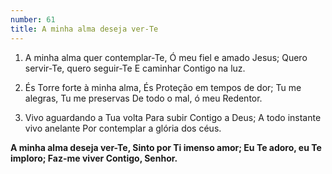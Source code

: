 ```yaml
---
number: 61
title: A minha alma deseja ver-Te
---
```


1. A minha alma quer contemplar-Te,
  Ó meu fiel e amado Jesus;
  Quero servir-Te, quero seguir-Te
  E caminhar Contigo na luz.

2. És Torre forte à minha alma,
  És Proteção em tempos de dor;
  Tu me alegras, Tu me preservas
  De todo o mal, ó meu Redentor.

3. Vivo aguardando a Tua volta
  Para subir Contigo a Deus;
  A todo instante vivo anelante
  Por contemplar a glória dos céus.

  __A minha alma deseja ver-Te,
  Sinto por Ti imenso amor;
  Eu Te adoro, eu Te imploro;
  Faz-me viver Contigo, Senhor.__
